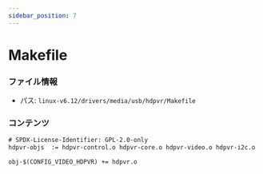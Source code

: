 ```yaml
---
sidebar_position: 7
---
```

# Makefile

### ファイル情報

- パス: `linux-v6.12/drivers/media/usb/hdpvr/Makefile`

### コンテンツ

```txt
# SPDX-License-Identifier: GPL-2.0-only
hdpvr-objs	:= hdpvr-control.o hdpvr-core.o hdpvr-video.o hdpvr-i2c.o

obj-$(CONFIG_VIDEO_HDPVR) += hdpvr.o

```
